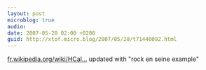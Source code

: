 ```yaml
---
layout: post
microblog: true
audio: 
date: 2007-05-20 02:00 +0200
guid: http://xtof.micro.blog/2007/05/20/t71440092.html
---
```

[fr.wikipedia.org/wiki/HCal...](http://fr.wikipedia.org/wiki/HCalendar) updated with "rock en seine example"
